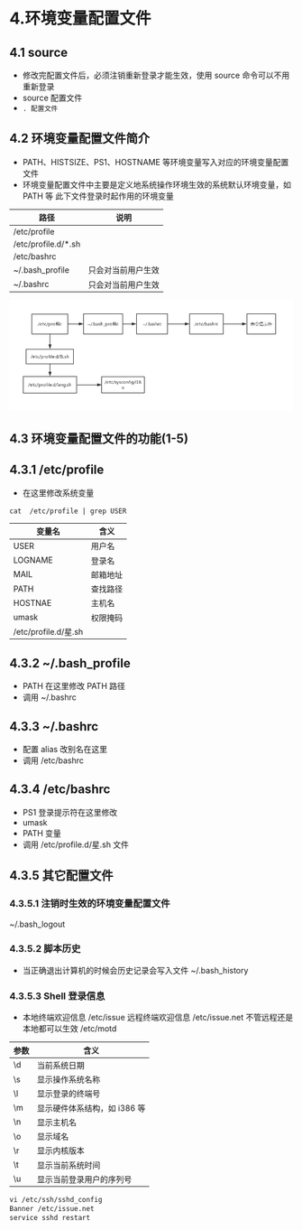 # 4.环境变量配置文件

## 4.1 source

- 修改完配置文件后，必须注销重新登录才能生效，使用 source 命令可以不用重新登录
- source 配置文件
- `. 配置文件`

## 4.2 环境变量配置文件简介

- PATH、HISTSIZE、PS1、HOSTNAME 等环境变量写入对应的环境变量配置文件
- 环境变量配置文件中主要是定义地系统操作环境生效的系统默认环境变量，如 PATH 等 此下文件登录时起作用的环境变量

| 路径                 | 说明               |
| -------------------- | ------------------ |
| /etc/profile         |                    |
| /etc/profile.d/\*.sh |                    |
| /etc/bashrc          |                    |
| ~/.bash_profile      | 只会对当前用户生效 |
| ~/.bashrc            | 只会对当前用户生效 |

![效果图](../.vuepress/public/shell/2.jpg "效果图")

## 4.3 环境变量配置文件的功能(1-5)

## 4.3.1 /etc/profile

- 在这里修改系统变量

```
cat  /etc/profile | grep USER
```

| 变量名               | 含义     |
| -------------------- | -------- |
| USER                 | 用户名   |
| LOGNAME              | 登录名   |
| MAIL                 | 邮箱地址 |
| PATH                 | 查找路径 |
| HOSTNAE              | 主机名   |
| umask                | 权限掩码 |
| /etc/profile.d/星.sh |          |

## 4.3.2 ~/.bash_profile

- PATH 在这里修改 PATH 路径
- 调用 ~/.bashrc

## 4.3.3 ~/.bashrc

- 配置 alias 改别名在这里
- 调用 /etc/bashrc

## 4.3.4 /etc/bashrc

- PS1 登录提示符在这里修改
- umask
- PATH 变量
- 调用 /etc/profile.d/星.sh 文件

## 4.3.5 其它配置文件

### 4.3.5.1 注销时生效的环境变量配置文件

~/.bash_logout

### 4.3.5.2 脚本历史

- 当正确退出计算机的时候会历史记录会写入文件 ~/.bash_history

### 4.3.5.3 Shell 登录信息

- 本地终端欢迎信息 /etc/issue 远程终端欢迎信息 /etc/issue.net 不管远程还是本地都可以生效 /etc/motd

| 参数 | 含义                         |
| ---- | ---------------------------- |
| \d   | 当前系统日期                 |
| \s   | 显示操作系统名称             |
| \l   | 显示登录的终端号             |
| \m   | 显示硬件体系结构，如 i386 等 |
| \n   | 显示主机名                   |
| \o   | 显示域名                     |
| \r   | 显示内核版本                 |
| \t   | 显示当前系统时间             |
| \u   | 显示当前登录用户的序列号     |

```
vi /etc/ssh/sshd_config
Banner /etc/issue.net
service sshd restart
```
